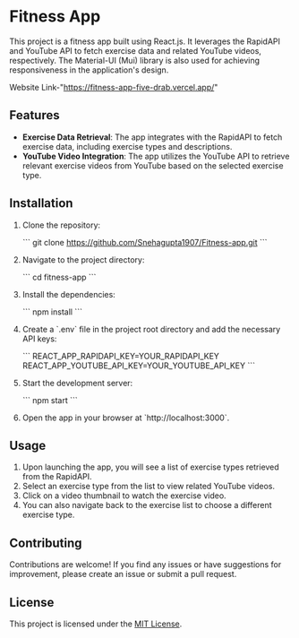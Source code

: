 # Fitness App

This project is a fitness app built using React.js. It leverages the RapidAPI and YouTube API to fetch exercise data and related YouTube videos, respectively. The Material-UI (Mui) library is also used for achieving responsiveness in the application's design.

Website Link-"https://fitness-app-five-drab.vercel.app/"

## Features

- **Exercise Data Retrieval**: The app integrates with the RapidAPI to fetch exercise data, including exercise types and descriptions.
- **YouTube Video Integration**: The app utilizes the YouTube API to retrieve relevant exercise videos from YouTube based on the selected exercise type.

## Installation

1. Clone the repository:

   \`\`\`
   git clone https://github.com/Snehagupta1907/Fitness-app.git
   \`\`\`

2. Navigate to the project directory:

   \`\`\`
   cd fitness-app
   \`\`\`

3. Install the dependencies:

   \`\`\`
   npm install
   \`\`\`

4. Create a \`.env\` file in the project root directory and add the necessary API keys:

   \`\`\`
   REACT_APP_RAPIDAPI_KEY=YOUR_RAPIDAPI_KEY
   REACT_APP_YOUTUBE_API_KEY=YOUR_YOUTUBE_API_KEY
   \`\`\`

5. Start the development server:

   \`\`\`
   npm start
   \`\`\`

6. Open the app in your browser at \`http://localhost:3000\`.

## Usage

1. Upon launching the app, you will see a list of exercise types retrieved from the RapidAPI.
2. Select an exercise type from the list to view related YouTube videos.
3. Click on a video thumbnail to watch the exercise video.
4. You can also navigate back to the exercise list to choose a different exercise type.

## Contributing

Contributions are welcome! If you find any issues or have suggestions for improvement, please create an issue or submit a pull request.

## License

This project is licensed under the [MIT License](https://opensource.org/licenses/MIT).

